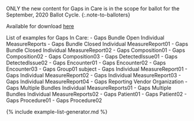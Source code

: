 
ONLY the new content for Gaps in Care is in the scope for ballot for the September, 2020 Ballot Cycle.
{:.note-to-balloters}

Available for download [here](downloads.html)

<div class="new-content" markdown="1">
List of examples for Gaps In Care:
- Gaps Bundle Open Individual MeasureReports
- Gaps Bundle Closed Individual MeasureReport01
- Gaps Bundle Closed Individual MeasureReport02
- Gaps Composition01
- Gaps Composition02
- Gaps Composition03
- Gaps DetectedIssue01
- Gaps DetectedIssue02
- Gaps Encounter01
- Gaps Encounter02
- Gaps Encounter03
- Gaps Group01 subject
- Gaps Individual MeasureReport01
- Gaps Individual MeasureReport02
- Gaps Individual MeasureReport03
- Gaps Individual MeasureReport04
- Gaps Reporting Vendor Organization
- Gaps Multiple Bundles Individual MeasureReports01
- Gaps Multiple Bundles Individual MeasureReports02
- Gaps Patient01
- Gaps Patient02
- Gaps Procedure01
- Gaps Procedure02
</div>

<!-- ================================================ -->
<!--  use this line to include an autogenerated list of all examples from the remove it if you would like to hand generate it -->

{% include example-list-generator.md %}
<!-- ================================================ -->
